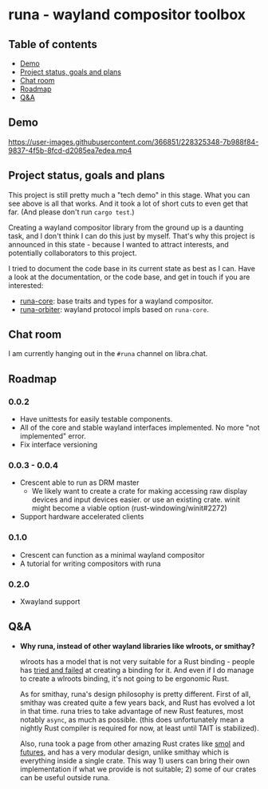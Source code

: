 # runa - wayland compositor toolbox

## Table of contents 
  * [Demo](#demo)
  * [Project status, goals and plans](#project-status-goals-and-plans)
  * [Chat room](#chat-room)
  * [Roadmap](#roadmap)
  * [Q&A](#qa)

## Demo

https://user-images.githubusercontent.com/366851/228325348-7b988f84-9837-4f5b-8fcd-d2085ea7edea.mp4

## Project status, goals and plans

This project is still pretty much a "tech demo" in this stage. What you can see above is all that works. And it took a lot of short cuts to even get that far. (And please don't run `cargo test`.)

Creating a wayland compositor library from the ground up is a daunting task, and I don't think I can do this just by myself. That's why this project is announced in this state - because I wanted to attract interests, and potentially collaborators to this project.

I tried to document the code base in its current state as best as I can. Have a look at the documentation, or the code base, and get in touch if you are interested:

- [runa-core](https://yshui.github.io/runa/runa_core/index.html): base traits and types for a wayland compositor.
- [runa-orbiter](https://yshui.github.io/runa/runa_orbiter/index.html): wayland protocol impls based on `runa-core`.

## Chat room

I am currently hanging out in the `#runa` channel on libra.chat.

## Roadmap

### 0.0.2

- Have unittests for easily testable components.
- All of the core and stable wayland interfaces implemented. No more "not implemented" error.
- Fix interface versioning

### 0.0.3 - 0.0.4

- Crescent able to run as DRM master
  - We likely want to create a crate for making accessing raw display devices and input devices easier.
    or use an existing crate. winit might become a viable option (rust-windowing/winit#2272)
- Support hardware accelerated clients

### 0.1.0

- Crescent can function as a minimal wayland compositor
- A tutorial for writing compositors with runa

### 0.2.0

- Xwayland support

## Q&A

- **Why runa, instead of other wayland libraries like wlroots, or smithay?**

  wlroots has a model that is not very suitable for a Rust binding - people has [tried and failed](https://way-cooler.org/blog/2019/04/29/rewriting-way-cooler-in-c.html) at creating a binding for it. And even if I do manage to create a wlroots binding, it's not going to be ergonomic Rust.

  As for smithay, runa's design philosophy is pretty different. First of all, smithay was created quite a few years back, and Rust has evolved a lot in that time. runa tries to take advantage of new Rust features, most notably `async`, as much as possible. (this does unfortunately mean a nightly Rust compiler is required for now, at least until TAIT is stabilized).

  Also, runa took a page from other amazing Rust crates like [smol](https://docs.rs/smol/latest/smol/) and [futures](https://docs.rs/futures/latest/futures), and has a very modular design, unlike smithay which is everything inside a single crate. This way 1) users can bring their own implementation if what we provide is not suitable; 2) some of our crates can be useful outside runa.
